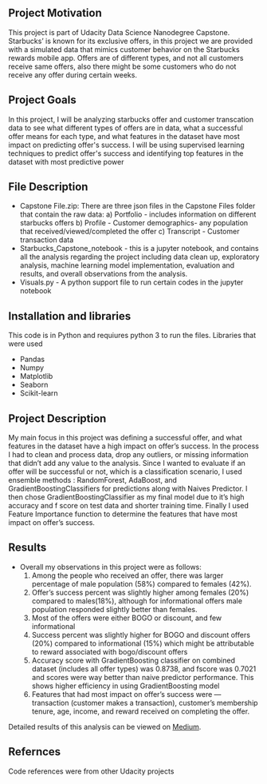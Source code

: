## Project Motivation
This project is part of Udacity Data Science Nanodegree Capstone. Starbucks’ is known for its exclusive offers, in this project we are provided with a simulated data that mimics customer behavior on the Starbucks rewards mobile app. Offers are of different types, and not all customers receive same offers, also there might be some customers who do not receive any offer during certain weeks.

## Project Goals
In this project, I will be analyzing starbucks offer and customer transcation data to see what different types of offers are in data, what a successful offer means for each type, and what features in the dataset have most impact on predicting offer's success. I will be using supervised learning techniques to predict offer's success and identifying top features in the dataset with most predictive power

## File Description
- Capstone File.zip: There are three json files in the Capstone Files folder that contain the raw data:
  a) Portfolio - includes information on different starbucks offers
  b) Profile - Customer demographics- any population that received/viewed/completed the offer
  c) Transcript - Customer transaction data
- Starbucks_Capstone_notebook - this is a jupyter notebook, and contains all the analysis regarding the project including data clean up, exploratory analysis, machine learning model implementation, evaluation and results, and overall observations from the analysis.
- Visuals.py - A python support file to run certain codes in the jupyter notebook

## Installation and libraries
This code is in Python and requiures python 3 to run the files. Libraries that were used
- Pandas
- Numpy
- Matplotlib
- Seaborn
- Scikit-learn

## Project Description
My main focus in this project was defining a successful offer, and what features in the dataset have a high impact on offer’s success. In the process I had to clean and process data, drop any outliers, or missing information that didn’t add any value to the analysis. Since I wanted to evaluate if an offer will be successful or not, which is a classification scenario, I used ensemble methods : RandomForest, AdaBoost, and GradientBoostingClassifiers for predictions along with Naives Predictor. I then chose GradientBoostingClassifier as my final model due to it’s high accuracy and f score on test data and shorter training time. Finally I used Feature Importance function to determine the features that have most impact on offer’s success.

## Results

- Overall my observations in this project were as follows:
  1. Among the people who received an offer, there was larger percentage of male population (58%) compared to females (42%).
  2. Offer’s success percent was slightly higher among females (20%) compared to males(18%), although for informational offers male       population responded slightly better than females.
  3. Most of the offers were either BOGO or discount, and few informational
  4. Success percent was slightly higher for BOGO and discount offers (20%) compared to informational (15%) which might be attributable to reward associated with bogo/discount offers
  5. Accuracy score with GradientBoosting classifier on combined dataset (includes all offer types) was 0.8738, and fscore was 0.7021 and scores were way better than naive predictor performance. This shows higher efficiency in using GradientBoosting model
  6. Features that had most impact on offer’s success were — transaction (customer makes a transaction), customer’s membership tenure, age, income, and reward received on completing the offer.

Detailed results of this analysis can be viewed on <a href="https://medium.com/@joshsgm/an-analysis-on-starbucks-offer-data-694929def514">Medium</a>.

## Refernces
Code references were from other Udacity projects
